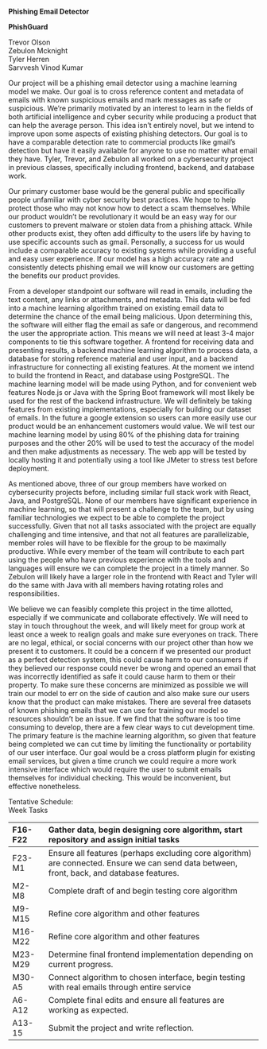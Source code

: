 **Phishing Email Detector**  
   
**PhishGuard**

Trevor Olson  
Zebulon Mcknight   
Tyler Herren  
Sarvvesh Vinod Kumar 

Our project will be a phishing email detector using a machine learning model we make. Our goal is to cross reference content and metadata of emails with known suspicious emails and mark messages as safe or suspicious. We’re primarily motivated by an interest to learn in the fields of both artificial intelligence and cyber security while producing a product that can help the average person. This idea isn’t entirely novel, but we intend to improve upon some aspects of existing phishing detectors. Our goal is to have a comparable detection rate to commercial products like gmail’s detection but have it easily available for anyone to use no matter what email they have. Tyler, Trevor, and Zebulon all worked on a cybersecurity project in previous classes, specifically including frontend, backend, and database work. 

Our primary customer base would be the general public and specifically people unfamiliar with cyber security best practices. We hope to help protect those who may not know how to detect a scam themselves. While our product wouldn’t be revolutionary it would be an easy way for our customers to prevent malware or stolen data from a phishing attack. While other products exist, they often add difficulty to the users life by having to use specific accounts such as gmail. Personally, a success for us would include a comparable accuracy to existing systems while providing a useful and easy user experience. If our model has a high accuracy rate and consistently detects phishing email we will know our customers are getting the benefits our product provides. 

From a developer standpoint our software will read in emails, including the text content, any links or attachments, and metadata. This data will be fed into a machine learning algorithm trained on existing email data to determine the chance of the email being malicious. Upon determining this, the software will either flag the email as safe or dangerous, and recommend the user the appropriate action. This means we will need at least 3-4 major components to tie this software together. A frontend for receiving data and presenting results, a backend machine learning algorithm to process data, a database for storing reference material and user input, and a backend infrastructure for connecting all existing features. At the moment we intend to build the frontend in React, and database using PostgreSQL. The machine learning model will be made using  Python, and for convenient web features Node.js or Java with the Spring Boot framework will most likely be used for the rest of the backend infrastructure. We will definitely be taking features from existing implementations, especially for building our dataset of emails. In the future a google extension so users can more easily use our product would be an enhancement customers would value. We will test our machine learning model by using 80% of the phishing data for training purposes and the other 20% will be used to test the accuracy of the model and then make adjustments as necessary. The web app will be tested by locally hosting it and potentially using a tool like JMeter to stress test before deployment. 

As mentioned above, three of our group members have worked on cybersecurity projects before, including similar full stack work with React, Java, and PostgreSQL. None of our members have significant experience in machine learning, so that will present a challenge to the team, but by using familiar technologies we expect to be able to complete the project successfully. Given that not all tasks associated with the project are equally challenging and time intensive, and that not all features are parallelizable, member roles will have to be flexible for the group to be maximally productive. While every member of the team will contribute to each part using the people who have previous experience with the tools and languages will ensure we can complete the project in a timely manner. So Zebulon will likely have a larger role in the frontend with React and Tyler will do the same with Java with all members having rotating roles and responsibilities. 

We believe we can feasibly complete this project in the time allotted, especially if we communicate and collaborate effectively. We will need to stay in touch throughout the week, and will likely meet for group work at least once a week to realign goals and make sure everyones on track. There are no legal, ethical, or social concerns with our project other than how we present it to customers. It could be a concern if we presented our product as a perfect detection system, this could cause harm to our consumers if they believed our response could never be wrong and opened an email that was incorrectly identified as safe it could cause harm to them or their property. To make sure these concerns are minimized as possible we will train our model to err on the side of caution and also make sure our users know that the product can make mistakes. There are several free datasets of known phishing emails that we can use for training our model so resources shouldn’t be an issue. If we find that the software is too time consuming to develop, there are a few clear ways to cut development time. The primary feature is the machine learning algorithm, so given that feature being completed we can cut time by limiting the functionality or portability of our user interface. Our goal would be a cross platform plugin for existing email services, but given a time crunch we could require a more work intensive interface which would require the user to submit emails themselves for individual checking. This would be inconvenient, but effective nonetheless. 

Tentative Schedule:   
Week 						      Tasks 

| F16-F22 | Gather data, begin designing core algorithm, start repository and assign initial tasks  |
| :---- | :---- |
| F23-M1 | Ensure all features (perhaps excluding core algorithm) are connected. Ensure we can send data between, front, back, and database features.  |
| M2-M8 | Complete draft of and begin testing core algorithm |
| M9-M15 | Refine core algorithm and other features  |
| M16-M22 | Refine core algorithm and other features  |
| M23-M29 | Determine final frontend implementation depending on current progress.  |
| M30-A5 | Connect algorithm to chosen interface, begin testing with real emails through entire service  |
| A6-A12 | Complete final edits and ensure all features are working as expected. |
| A13-15 | Submit the project and write reflection.  |

